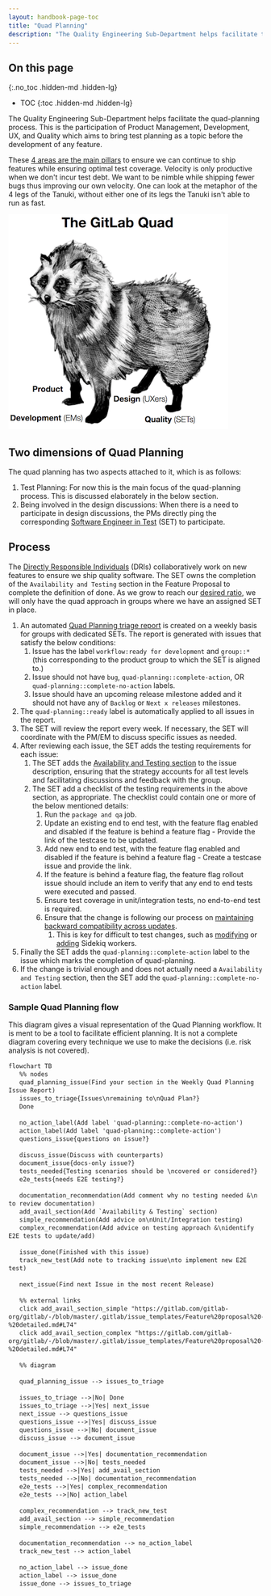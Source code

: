 ```yaml
---
layout: handbook-page-toc
title: "Quad Planning"
description: "The Quality Engineering Sub-Department helps facilitate the quad-planning process. This is the participation of Product Management, Development, UX, and Quality which aims to bring test planning as a topic before the development of any feature."
---
```


## On this page
{:.no_toc .hidden-md .hidden-lg}

- TOC
{:toc .hidden-md .hidden-lg}

The Quality Engineering Sub-Department helps facilitate the quad-planning process.
This is the participation of Product Management, Development, UX, and Quality which aims to bring test planning as a topic before the development of any feature.

These [4 areas are the main pillars](https://about.gitlab.com/handbook/product/product-processes/#pm-em-ux-and-set-quad-dris) to ensure we can continue to ship features while ensuring optimal test coverage. Velocity is only productive when we don't incur test debt. We want to be nimble while shipping fewer bugs thus improving our own velocity. One can look at the metaphor of the 4 legs of the Tanuki, without either one of its legs the Tanuki isn't able to run as fast.

![gl-tanuki](./gl-quad.png)

## Two dimensions of Quad Planning

The quad planning has two aspects attached to it, which is as follows:
  1. Test Planning: For now this is the main focus of the quad-planning process. This is discussed elaborately in the below section.
  1. Being involved in the design discussions: When there is a need to participate in design discussions, the PMs directly ping the corresponding [Software Engineer in Test](https://handbook.gitlab.com/job-families/engineering/software-engineer-in-test/) (SET) to participate.

## Process

The [Directly Responsible Individuals](https://about.gitlab.com/handbook/people-group/directly-responsible-individuals/) (DRIs) collaboratively work on new features to ensure we ship quality software.
The SET owns the completion of the `Availability and Testing` section in the Feature Proposal to complete the definition of done. As we grow to reach our [desired ratio](/handbook/engineering/quality/#staffing-planning), we will only have the quad approach in groups where we have an assigned SET in place.
   1. An automated [Quad Planning triage report](https://gitlab.com/gitlab-org/quality/triage-ops/-/blob/master/policies/stages/report/quad-planning-issues.yml) is created on a weekly basis for groups with dedicated SETs. The report is generated with issues that satisfy the below conditions:
      1. Issue has the label `workflow:ready for development` and `group::*` (this corresponding to the product group to which the SET is aligned to.)
      1. Issue should not have `bug`, `quad-planning::complete-action`, OR `quad-planning::complete-no-action` labels.
      1. Issue should have an upcoming release milestone added and it should not have any of `Backlog` or `Next x releases` milestones.
   1. The `quad-planning::ready` label is automatically applied to all issues in the report.
   1. The SET will review the report every week. If necessary, the SET will coordinate with the PM/EM to discuss specific issues as needed.
   1. After reviewing each issue, the SET adds the testing requirements for each issue:
      1. The SET adds the [Availability and Testing section](https://gitlab.com/gitlab-org/gitlab/-/blob/master/.gitlab/issue_templates/Feature%20proposal%20-%20detailed.md#L74) to the issue description, ensuring that the strategy accounts for all test levels and facilitating discussions and feedback with the group.
      1. The SET add a checklist of the testing requirements in the above section, as appropriate. The checklist could contain one or more of the below mentioned details:
         1. Run the `package and qa` job.
         1. Update an existing end to end test, with the feature flag enabled and disabled if the feature is behind a feature flag - Provide the link of the testcase to be updated.
         1. Add new end to end test, with the feature flag enabled and disabled if the feature is behind a feature flag - Create a testcase issue and provide the link.
         1. If the feature is behind a feature flag, the feature flag rollout issue should include an item to verify that any end to end tests were executed and passed.
         1. Ensure test coverage in unit/integration tests, no end-to-end test is required.
         1. Ensure that the change is following our process on [maintaining backward compatibility across updates](https://docs.gitlab.com/ee/development/multi_version_compatibility.html).
            1. This is key for difficult to test changes, such as [modifying](https://docs.gitlab.com/ee/development/multi_version_compatibility.html#when-modifying-a-sidekiq-worker) or [adding](https://docs.gitlab.com/ee/development/multi_version_compatibility.html#when-adding-a-new-sidekiq-worker) Sidekiq workers.
   1. Finally the SET adds the `quad-planning::complete-action` label to the issue which marks the completion of quad-planning.
   1. If the change is trivial enough and does not actually need a `Availability and Testing` section, then the SET add the `quad-planning::complete-no-action` label.

### Sample Quad Planning flow

This diagram gives a visual representation of the Quad Planning workflow. It is ment to be a tool to facilitate efficient planning. It is not a complete diagram covering every technique we use to make the decisions (i.e. risk analysis is not covered).

```mermaid
flowchart TB
   %% nodes
   quad_planning_issue(Find your section in the Weekly Quad Planning Issue Report)
   issues_to_triage{Issues\nremaining to\nQuad Plan?}
   Done

   no_action_label(Add label 'quad-planning::complete-no-action')
   action_label(Add label 'quad-planning::complete-action')
   questions_issue{questions on issue?}

   discuss_issue(Discuss with counterparts)
   document_issue{docs-only issue?}
   tests_needed{Testing scenarios should be \ncovered or considered?}
   e2e_tests{needs E2E testing?}

   documentation_recommendation(Add comment why no testing needed &\n to review documentation)
   add_avail_section(Add `Availability & Testing` section)
   simple_recommendation(Add advice on\nUnit/Integration testing)
   complex_recommendation(Add advice on testing approach &\nidentify E2E tests to update/add)

   issue_done(Finished with this issue)
   track_new_test(Add note to tracking issue\nto implement new E2E test)

   next_issue(Find next Issue in the most recent Release)

   %% external links
   click add_avail_section_simple "https://gitlab.com/gitlab-org/gitlab/-/blob/master/.gitlab/issue_templates/Feature%20proposal%20-%20detailed.md#L74"
   click add_avail_section_complex "https://gitlab.com/gitlab-org/gitlab/-/blob/master/.gitlab/issue_templates/Feature%20proposal%20-%20detailed.md#L74"
   
   %% diagram

   quad_planning_issue --> issues_to_triage
 
   issues_to_triage -->|No| Done
   issues_to_triage -->|Yes| next_issue
   next_issue --> questions_issue
   questions_issue -->|Yes| discuss_issue
   questions_issue -->|No| document_issue
   discuss_issue --> document_issue
   
   document_issue -->|Yes| documentation_recommendation
   document_issue -->|No| tests_needed
   tests_needed -->|Yes| add_avail_section
   tests_needed -->|No| documentation_recommendation
   e2e_tests -->|Yes| complex_recommendation
   e2e_tests -->|No| action_label
   
   complex_recommendation --> track_new_test
   add_avail_section --> simple_recommendation
   simple_recommendation --> e2e_tests
   
   documentation_recommendation --> no_action_label
   track_new_test --> action_label
   
   no_action_label --> issue_done
   action_label --> issue_done
   issue_done --> issues_to_triage
```


